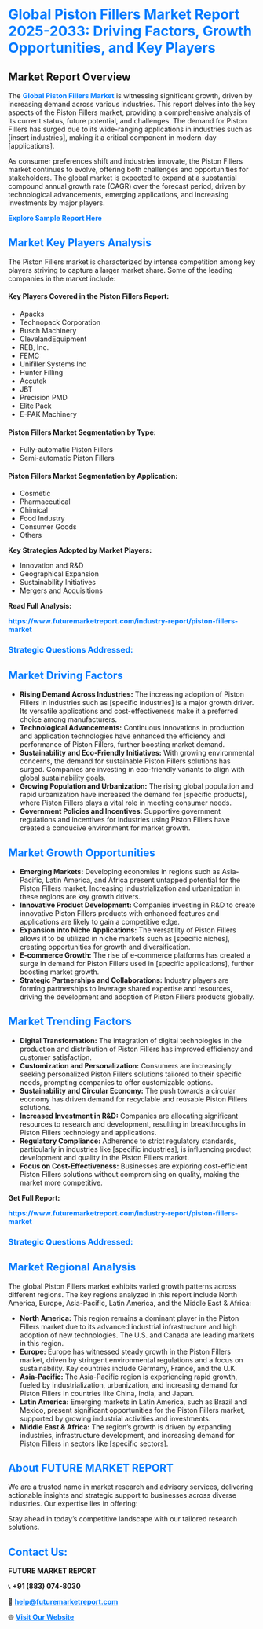 <h1 style="color: #007BFF;">Global Piston Fillers Market Report 2025-2033: Driving Factors, Growth Opportunities, and Key Players</h1>

<section id="overview">
<h2>Market Report Overview</h2>
<p>The <a href="https://www.futuremarketreport.com/industry-report/piston-fillers-market" style="color: #007BFF; text-decoration: none;"><strong>Global Piston Fillers Market</strong></a> is witnessing significant growth, driven by increasing demand across various industries. This report delves into the key aspects of the Piston Fillers market, providing a comprehensive analysis of its current status, future potential, and challenges. The demand for Piston Fillers has surged due to its wide-ranging applications in industries such as [insert industries], making it a critical component in modern-day [applications].</p>
<p>As consumer preferences shift and industries innovate, the Piston Fillers market continues to evolve, offering both challenges and opportunities for stakeholders. The global market is expected to expand at a substantial compound annual growth rate (CAGR) over the forecast period, driven by technological advancements, emerging applications, and increasing investments by major players.</p>
</section>

<section id="overview">
<p><a href="https://www.futuremarketreport.com/request-sample/reportId=59393" style="color: #007BFF; text-decoration: none;"><strong>Explore Sample Report Here</strong></a></p>
</section>

<section id="key-players">
<h2 style="color: #007BFF;">Market Key Players Analysis</h2>
<p>The Piston Fillers market is characterized by intense competition among key players striving to capture a larger market share. Some of the leading companies in the market include:</p>
<h4>Key Players Covered in the Piston Fillers Report:</h4>
<ul><li>Apacks</li><li>Technopack Corporation</li><li>Busch Machinery</li><li>ClevelandEquipment</li><li>REB, Inc.</li><li>FEMC</li><li>Unifiller Systems Inc</li><li>Hunter Filling</li><li>Accutek</li><li>JBT</li><li>Precision PMD</li><li>Elite Pack</li><li>E-PAK Machinery</li></ul>
<h4>Piston Fillers Market Segmentation by Type:</h4>
<ul><li>Fully-automatic Piston Fillers</li><li>Semi-automatic Piston Fillers</li></ul>

<h4>Piston Fillers Market Segmentation by Application:</h4>
<ul><li>Cosmetic</li><li>Pharmaceutical</li><li>Chimical</li><li>Food Industry</li><li>Consumer Goods</li><li>Others</li></ul>
<p><strong>Key Strategies Adopted by Market Players:</strong></p>
<ul>
<li>Innovation and R&D</li>
<li>Geographical Expansion</li>
<li>Sustainability Initiatives</li>
<li>Mergers and Acquisitions</li>
</ul>
</section>

<section>
<p><strong>Read Full Analysis: </strong></p><a href="https://www.futuremarketreport.com/industry-report/piston-fillers-market" style="color: #007BFF; text-decoration: none;"><strong>https://www.futuremarketreport.com/industry-report/piston-fillers-market</strong></a>
<h3 style="color: #007BFF;">Strategic Questions Addressed:</h3>
</section>

<section id="driving-factors">
<h2 style="color: #007BFF;">Market Driving Factors</h2>
<ul>
<li><strong>Rising Demand Across Industries:</strong> The increasing adoption of Piston Fillers in industries such as [specific industries] is a major growth driver. Its versatile applications and cost-effectiveness make it a preferred choice among manufacturers.</li>
<li><strong>Technological Advancements:</strong> Continuous innovations in production and application technologies have enhanced the efficiency and performance of Piston Fillers, further boosting market demand.</li>
<li><strong>Sustainability and Eco-Friendly Initiatives:</strong> With growing environmental concerns, the demand for sustainable Piston Fillers solutions has surged. Companies are investing in eco-friendly variants to align with global sustainability goals.</li>
<li><strong>Growing Population and Urbanization:</strong> The rising global population and rapid urbanization have increased the demand for [specific products], where Piston Fillers plays a vital role in meeting consumer needs.</li>
<li><strong>Government Policies and Incentives:</strong> Supportive government regulations and incentives for industries using Piston Fillers have created a conducive environment for market growth.</li>
</ul>
</section>

<section id="growth-opportunities">
<h2 style="color: #007BFF;">Market Growth Opportunities</h2>
<ul>
<li><strong>Emerging Markets:</strong> Developing economies in regions such as Asia-Pacific, Latin America, and Africa present untapped potential for the Piston Fillers market. Increasing industrialization and urbanization in these regions are key growth drivers.</li>
<li><strong>Innovative Product Development:</strong> Companies investing in R&D to create innovative Piston Fillers products with enhanced features and applications are likely to gain a competitive edge.</li>
<li><strong>Expansion into Niche Applications:</strong> The versatility of Piston Fillers allows it to be utilized in niche markets such as [specific niches], creating opportunities for growth and diversification.</li>
<li><strong>E-commerce Growth:</strong> The rise of e-commerce platforms has created a surge in demand for Piston Fillers used in [specific applications], further boosting market growth.</li>
<li><strong>Strategic Partnerships and Collaborations:</strong> Industry players are forming partnerships to leverage shared expertise and resources, driving the development and adoption of Piston Fillers products globally.</li>
</ul>
</section>

<section id="trending-factors">
<h2 style="color: #007BFF;">Market Trending Factors</h2>
<ul>
<li><strong>Digital Transformation:</strong> The integration of digital technologies in the production and distribution of Piston Fillers has improved efficiency and customer satisfaction.</li>
<li><strong>Customization and Personalization:</strong> Consumers are increasingly seeking personalized Piston Fillers solutions tailored to their specific needs, prompting companies to offer customizable options.</li>
<li><strong>Sustainability and Circular Economy:</strong> The push towards a circular economy has driven demand for recyclable and reusable Piston Fillers solutions.</li>
<li><strong>Increased Investment in R&D:</strong> Companies are allocating significant resources to research and development, resulting in breakthroughs in Piston Fillers technology and applications.</li>
<li><strong>Regulatory Compliance:</strong> Adherence to strict regulatory standards, particularly in industries like [specific industries], is influencing product development and quality in the Piston Fillers market.</li>
<li><strong>Focus on Cost-Effectiveness:</strong> Businesses are exploring cost-efficient Piston Fillers solutions without compromising on quality, making the market more competitive.</li>
</ul>
</section>

<section>
<p><strong>Get Full Report: </strong></p><a href="https://www.futuremarketreport.com/industry-report/piston-fillers-market" style="color: #007BFF; text-decoration: none;"><strong>https://www.futuremarketreport.com/industry-report/piston-fillers-market</strong></a>
<h3 style="color: #007BFF;">Strategic Questions Addressed:</h3>
</section>


<section id="regional-analysis">
<h2 style="color: #007BFF;">Market Regional Analysis</h2>
<p>The global Piston Fillers market exhibits varied growth patterns across different regions. The key regions analyzed in this report include North America, Europe, Asia-Pacific, Latin America, and the Middle East & Africa:</p>
<ul>
<li><strong>North America:</strong> This region remains a dominant player in the Piston Fillers market due to its advanced industrial infrastructure and high adoption of new technologies. The U.S. and Canada are leading markets in this region.</li>
<li><strong>Europe:</strong> Europe has witnessed steady growth in the Piston Fillers market, driven by stringent environmental regulations and a focus on sustainability. Key countries include Germany, France, and the U.K.</li>
<li><strong>Asia-Pacific:</strong> The Asia-Pacific region is experiencing rapid growth, fueled by industrialization, urbanization, and increasing demand for Piston Fillers in countries like China, India, and Japan.</li>
<li><strong>Latin America:</strong> Emerging markets in Latin America, such as Brazil and Mexico, present significant opportunities for the Piston Fillers market, supported by growing industrial activities and investments.</li>
<li><strong>Middle East & Africa:</strong> The region’s growth is driven by expanding industries, infrastructure development, and increasing demand for Piston Fillers in sectors like [specific sectors].</li>
</ul>
</section>

<footer>
<h2 style="color: #007BFF;">About FUTURE MARKET REPORT</h2>
<p>We are a trusted name in market research and advisory services, delivering actionable insights and strategic support to businesses across diverse industries. Our expertise lies in offering:</p>

<p>Stay ahead in today’s competitive landscape with our tailored research solutions.</p>

<h2 style="color: #007BFF;">Contact Us:</h2>
<p><strong>FUTURE MARKET REPORT</strong></p>
<p>📞 <strong>+91 (883) 074-8030</strong></p>
<p>📧 <strong><a href="mailto:help@futuremarketreport.com" style="color: #007BFF;">help@futuremarketreport.com</a></strong></p>
<p>🌐 <strong><a href="https://www.futuremarketreport.com/" style="color: #007BFF;">Visit Our Website</a></strong></p>
</footer>